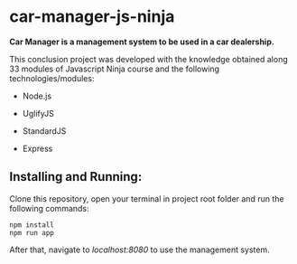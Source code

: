 # car-manager-js-ninja

**Car Manager is a management system to be used in a car dealership.**

This conclusion project was developed with the knowledge obtained along 33 modules of Javascript Ninja course and the following technologies/modules:

- Node.js

- UglifyJS

- StandardJS

- Express

## Installing and Running:

Clone this repository, open your terminal in project root folder and run the following commands:

```
npm install
npm run app
```

After that, navigate to *localhost:8080* to use the management system.
